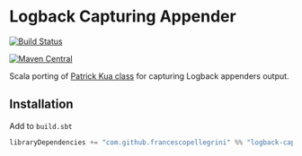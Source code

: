 # Logback Capturing Appender

[![Build Status](https://travis-ci.org/francescopellegrini/logback-capturing-appender.svg?branch=master)](https://travis-ci.org/francescopellegrini/logback-capturing-appender)

[![Maven Central](https://maven-badges.herokuapp.com/maven-central/com.github.francescopellegrini/logback-capturing-appender_2.12/badge.svg)](https://maven-badges.herokuapp.com/maven-central/com.github.francescopellegrini/logback-capturing-appender_2.12)

Scala porting of [Patrick Kua class](https://github.com/thekua/Sample-Code/tree/master/java/logback-spike) for capturing Logback appenders output.

## Installation

Add to `build.sbt`

```scala
libraryDependencies += "com.github.francescopellegrini" %% "logback-capturing-appender" % "1.0.1"
```
